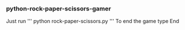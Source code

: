 ### python-rock-paper-scissors-gamer

Just run 
'''
python rock-paper-scissors.py
'''
To end the game type End